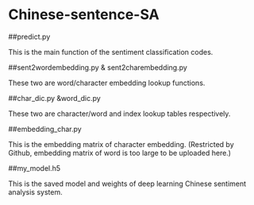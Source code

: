 # Chinese-sentence-SA

##predict.py

This is the main function of the sentiment classification codes.

##sent2wordembedding.py & sent2charembedding.py

These two are word/character embedding lookup functions.

##char_dic.py &word_dic.py

These two are character/word and index lookup tables respectively.

##embedding_char.py

This is the embedding matrix of character embedding.
(Restricted by Github, embedding matrix of word is too large to be uploaded here.)

##my_model.h5

This is the saved model and weights of deep learning Chinese sentiment analysis system.
